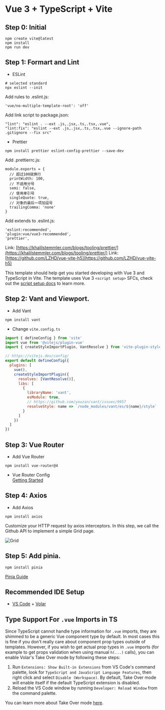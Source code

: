 # Vue 3 + TypeScript + Vite

## Step 0: Initial

```
npm create vite@latest
npm install
npm run dev
```

## Step 1: Formart and Lint

- ESLint

```
# selected standard
npx eslint --init
```

Add rules to .eslint.js:
```
'vue/no-multiple-template-root': 'off'
```

Add link script to package.json:
```
"lint": "eslint . --ext .js,.jsx,.ts,.tsx,.vue",
"lint:fix": "eslint --ext .js,.jsx,.ts,.tsx,.vue --ignore-path .gitignore --fix src"
```

- Prettier

```
npm install prettier eslint-config-prettier --save-dev
```

Add .prettierrc.js:
```
module.exports = {
  // 超过100就换行
  printWidth: 100,
  // 不适用分号
  semi: false,
  // 使用单引号
  singleQuote: true,
  // 对象的最后一项加逗号
  trailingComma: 'none'
}
```

Add extends to .eslint.js:
```
'eslint:recommended',
'plugin:vue/vue3-recommended',
'prettier',
```

Link: [https://khalilstemmler.com/blogs/tooling/prettier/](https://khalilstemmler.com/blogs/tooling/prettier/)
Link: [https://github.com/LZHD/vue-vite-h5](https://github.com/LZHD/vue-vite-h5)

This template should help get you started developing with Vue 3 and TypeScript in Vite. The template uses Vue 3 `<script setup>` SFCs, check out the [script setup docs](https://v3.vuejs.org/api/sfc-script-setup.html#sfc-script-setup) to learn more.

## Step 2: Vant and Viewport.

- Add Vant

```
npm install vant
```

- Change `vite.config.ts`

```javaScript
import { defineConfig } from 'vite'
import vue from '@vitejs/plugin-vue'
import { createStyleImportPlugin, VantResolve } from 'vite-plugin-style-import'

// https://vitejs.dev/config/
export default defineConfig({
  plugins: [
    vue(),
    createStyleImportPlugin({
      resolves: [VantResolve()],
      libs: [
        {
          libraryName: 'vant',
          esModule: true,
          // https://github.com/youzan/vant/issues/9957
          resolveStyle: name => `/node_modules/vant/es/${name}/style`
        }
      ]
    })
  ]
})

```

## Step 3: Vue Router 

- Add Vue Router

```
npm install vue-router@4
```

- Vue Router Config    
[Getting Started](https://router.vuejs.org/zh/guide/)

## Step 4: Axios

- Add Axios

```
npm install axios
```

Customize your HTTP request by axios interceptors.
In this step, we call the Github API to implement a simple Grid page.

![Grid](https://s2.loli.net/2022/07/04/K83vIjX9hYBHlot.png)

## Step 5: Add pinia.

```
npm install pinia
```
[Pinia Guide](https://pinia.vuejs.org/introduction.html)

## Recommended IDE Setup

- [VS Code](https://code.visualstudio.com/) + [Volar](https://marketplace.visualstudio.com/items?itemName=Vue.volar)

## Type Support For `.vue` Imports in TS

Since TypeScript cannot handle type information for `.vue` imports, they are shimmed to be a generic Vue component type by default. In most cases this is fine if you don't really care about component prop types outside of templates. However, if you wish to get actual prop types in `.vue` imports (for example to get props validation when using manual `h(...)` calls), you can enable Volar's Take Over mode by following these steps:

1. Run `Extensions: Show Built-in Extensions` from VS Code's command palette, look for `TypeScript and JavaScript Language Features`, then right click and select `Disable (Workspace)`. By default, Take Over mode will enable itself if the default TypeScript extension is disabled.
2. Reload the VS Code window by running `Developer: Reload Window` from the command palette.

You can learn more about Take Over mode [here](https://github.com/johnsoncodehk/volar/discussions/471).
